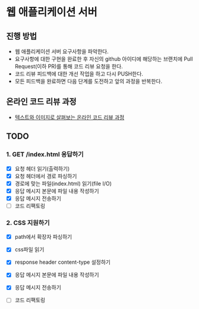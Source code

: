 # 웹 애플리케이션 서버
## 진행 방법
* 웹 애플리케이션 서버 요구사항을 파악한다.
* 요구사항에 대한 구현을 완료한 후 자신의 github 아이디에 해당하는 브랜치에 Pull Request(이하 PR)를 통해 코드 리뷰 요청을 한다.
* 코드 리뷰 피드백에 대한 개선 작업을 하고 다시 PUSH한다.
* 모든 피드백을 완료하면 다음 단계를 도전하고 앞의 과정을 반복한다.

## 온라인 코드 리뷰 과정
* [텍스트와 이미지로 살펴보는 온라인 코드 리뷰 과정](https://github.com/next-step/nextstep-docs/tree/master/codereview)

## TODO

### 1. GET /index.html 응답하기
- [x] 요청 헤더 읽기(출력하기)
- [x] 요청 헤더에서 경로 파싱하기
- [x] 경로에 맞는 파일(index.html) 읽기(file I/O)
- [x] 응답 메시지 본문에 파일 내용 작성하기
- [x] 응답 메시지 전송하기
- [ ] 코드 리팩토링

### 2. CSS 지원하기
- [x] path에서 확장자 파싱하기
- [x] css파일 읽기
- [x] response header content-type 설정하기
- [x] 응답 메시지 본문에 파일 내용 작성하기
- [x] 응답 메시지 전송하기
- [ ] 코드 리팩토링

